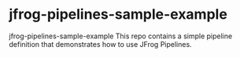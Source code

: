# jfrog-pipelines-sample-example
jfrog-pipelines-sample-example
This repo contains a simple pipeline definition that demonstrates how to use JFrog Pipelines.



